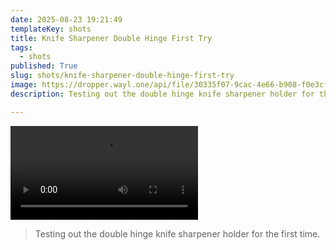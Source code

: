 ```yaml
---
date: 2025-08-23 19:21:49
templateKey: shots
title: Knife Sharpener Double Hinge First Try
tags:
  - shots
published: True
slug: shots/knife-sharpener-double-hinge-first-try
image: https://dropper.wayl.one/api/file/30335f07-9cac-4e66-b908-f0e3cfbf7582.mp4
description: Testing out the double hinge knife sharpener holder for the first time.

---
```


![knife sharpener double hinge first try](https://dropper.wayl.one/api/file/30335f07-9cac-4e66-b908-f0e3cfbf7582.mp4)

> Testing out the double hinge knife sharpener holder for the first time.
